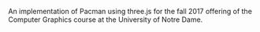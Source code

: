 An implementation of Pacman using three.js for the fall 2017 offering of the Computer Graphics course at the University of Notre Dame.
